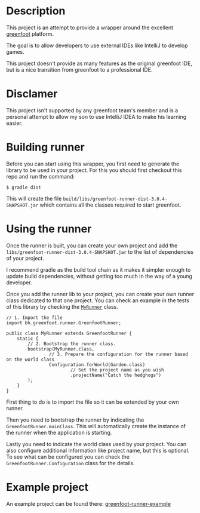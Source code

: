 # Description

This project is an attempt to provide a wrapper around the excellent [greenfoot](www.greenfoot.org) platform.

The goal is to allow developers to use external IDEs like IntelliJ to develop games.

This project doesn't provide as many features as the original greenfoot IDE, but is a nice transition from greenfoot to 
a professional IDE.

# Disclamer

This project isn't supported by any greenfoot team's member and is a personal attempt to allow my son to use IntelliJ 
IDEA to make his learning easier.

# Building runner

Before you can start using this wrapper, you first need to generate the library to be used in your project.
For this you should first checkout this repo and run the command:

```
$ gradle dist
```

This will create the file `build/libs/greenfoot-runner-dist-3.0.4-SNAPSHOT.jar` which contains all the classes required 
to start greenfoot.

# Using the runner

Once the runner is built, you can create your own project and add the `libs/greenfoot-runner-dist-3.0.4-SNAPSHOT.jar` 
to the list of dependencies of your project.

I recommend gradle as the build tool chain as it makes it simpler enough to update build dependencies, without getting
too much in the way of a young developer.

Once you add the runner lib to your project, you can create your own runner class dedicated to that one project.
You can check an example in the tests of this library by checking the
[`MyRunner`](https://github.com/benoitheinrich/greenfoot-runner/blob/master/src/test/java/bh/greenfoot/runner/fixture/MyRunner.java) 
class.
```
// 1. Import the file
import bh.greenfoot.runner.GreenfootRunner;

public class MyRunner extends GreenfootRunner {
    static {
        // 2. Bootstrap the runner class.
        bootstrap(MyRunner.class,
                // 3. Prepare the configuration for the runner based on the world class
                Configuration.forWorld(Garden.class)
                        // Set the project name as you wish
                        .projectName("Catch the hedghogs")
        );
    }
}
```

First thing to do is to import the file so it can be extended by your own runner.

Then you need to bootstrap the runner by indicating the `GreenfootRunner.mainClass`.
This will automatically create the instance of the runner when the application is starting.

Lastly you need to indicate the world class used by your project.
You can also configure additional information like project name, but this is optional.
To see what can be configured you can check the `GreenfootRunner.Configuration` class for the details.

# Example project

An example project can be found there: [greenfoot-runner-example](https://github.com/benoitheinrich/greenfoot-runner-example)
